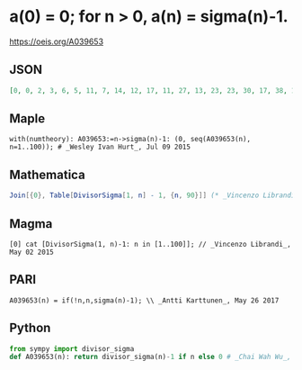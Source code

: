 # a\(0\) \= 0; for n \> 0, a\(n\) \= sigma\(n\)\-1\.
https://oeis.org/A039653
## JSON
```JSON
[0, 0, 2, 3, 6, 5, 11, 7, 14, 12, 17, 11, 27, 13, 23, 23, 30, 17, 38, 19, 41, 31, 35, 23, 59, 30, 41, 39, 55, 29, 71, 31, 62, 47, 53, 47, 90, 37, 59, 55, 89, 41, 95, 43, 83, 77, 71, 47, 123, 56, 92, 71, 97, 53, 119, 71, 119, 79, 89, 59, 167, 61, 95, 103, 126, 83, 143, 67, 125, 95]
```
## Maple
```Maple
with(numtheory): A039653:=n->sigma(n)-1: (0, seq(A039653(n), n=1..100)); # _Wesley Ivan Hurt_, Jul 09 2015
```
## Mathematica
```Mathematica
Join[{0}, Table[DivisorSigma[1, n] - 1, {n, 90}]] (* _Vincenzo Librandi_, May 02 2015 *)
```
## Magma
```Magma
[0] cat [DivisorSigma(1, n)-1: n in [1..100]]; // _Vincenzo Librandi_, May 02 2015
```
## PARI
```PARI
A039653(n) = if(!n,n,sigma(n)-1); \\ _Antti Karttunen_, May 26 2017
```
## Python
```Python
from sympy import divisor_sigma
def A039653(n): return divisor_sigma(n)-1 if n else 0 # _Chai Wah Wu_, Mar 14 2023
```
